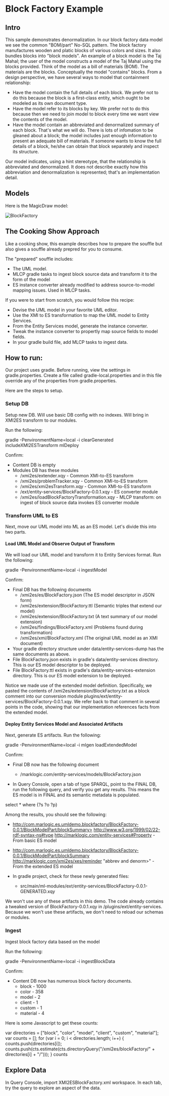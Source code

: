 # Block Factory Example

## Intro
This sample demonstrates denormalization. In our block factory data model we see the common "BOM/part" No-SQL pattern. The block factory manufactures wooden and platic blocks of various colors and sizes. It also bundles blocks into "block models". An example of a block model is the Taj Mahal; the user of the model constructs a model of the Taj Mahal using the blocks provided. Think of the model as a bill of materials (BOM). The materials are the blocks. Conceptually the model "contains" blocks. From a design perspective, we have several ways to model that containment relationship:

- Have the model contain the full details of each block. We prefer not to do this because the block is a first-class entity, which ought to be modeled as its own document type.
- Have the model refer to its blocks by key. We prefer not to do this because then we need to join model to block every time we want
view the contents of the model. 
- Have the model contain an abbreviated and denormalized summary of each block. That's what we will do. There is lots of infomation to be gleaned about a block; the model includes just enough information to present an adequate bill of materials. If someone wants to know the full details of a block, he/she can obtain that block separately and inspect its structure.

Our model indicates, using a hint stereotype, that the relationship is abbreviated and denormalized. It does not describe exactly how this abbreviation and denormalization is represented; that's an implementation detail. 

## Models
Here is the MagicDraw model:

![BlockFactory](../umlModels/BlockFactory.png)

## The Cooking Show Approach

Like a cooking show, this example describes how to prepare the souffle but also gives a souffle already prepred for you to consume. 

The "prepared" souffle includes:
- The UML model.
- MLCP gradle tasks to ingest block source data and transform it to the form of the model
- ES instance converter already modified to address source-to-model mapping issues. Used in MLCP tasks.

If you were to start from scratch, you would follow this recipe:
- Devise the UML model in your favorite UML editor.
- Use the XMI to ES transformation to map the UML model to Entity Services. 
- From the Entity Services model, generate the instance converter.
- Tweak the instance converter to propertly map source fields to model fields. 
- In your gradle build file, add MLCP tasks to ingest data. 

## How to run:

Our project uses gradle. Before running, view the settings in gradle.properties. Create a file called gradle-local.properties and in this file override any of the properties from gradle.properties.

Here are the steps to setup.

### Setup DB
Setup new DB. Will use basic DB config with no indexes. Will bring in XMI2ES transform to our modules.

Run the following:

gradle -PenvironmentName=local -i clearGenerated includeXMI2ESTransform mlDeploy

Confirm:
- Content DB is empty
- Modules DB has these modules
  * /xmi2es/extender.xqy  - Common XMI-to-ES transform
  * /xmi2es/problemTracker.xqy - Common XMI-to-ES transform
  * /xmi2es/xmi2esTransform.xqy - Common XMI-to-ES transform
  * /ext/entity-services/BlockFactory-0.0.1.xqy - ES converter module
  * /xmi2es/loadBlockFactoryTransformation.xqy - MLCP transform: on ingest of block source data invokes ES converter module

### Transform UML to ES
Next, move our UML model into ML as an ES model. Let's divide this into two parts.

#### Load UML Model and Observe Output of Transform

We will load our UML model and transform it to Entity Services format. Run the following:

gradle -PenvironmentName=local -i ingestModel

Confirm:
- Final DB has the following documents
  * /xmi2es/es/BlockFactory.json (The ES model descriptor in JSON form)
  * /xmi2es/extension/BlockFactory.ttl (Semantic triples that extend our model)
  * /xmi2es/extension/BlockFactory.txt (A text summary of our model extension)
  * /xmi2es/findings/BlockFactory.xml (Problems found during transformation)
  * /xmi2es/xmi/BlockFactory.xml (The original UML model as an XMI document)
- Your gradle directory structure under data/entity-services-dump has the same documents as above.
- File BlockFactory.json exists in gradle's data/entity-services directory. This is our ES model descriptor to be deployed.
- File BlockFactory.ttl exists in gradle's data/entity-services-extension directory. This is our ES model extension to be deployed.

Notice we made use of the extended model definition. Specifically, we pasted the contents of /xmi2es/extension/BlockFactory.txt as a block comment into our conversion module plugins/ext/entity-services/BlockFactory-0.0.1.xqy. We refer back to that comment in several points in the code, showing that our implementation references facts from the extended model.

#### Deploy Entity Services Model and Associated Artifacts

Next, generate ES artifacts. Run the following:

gradle -PenvironmentName=local -i mlgen loadExtendedModel

Confirm:
- Final DB now has the following document
  * /marklogic.com/entity-services/models/BlockFactory.json

- In Query Console, open a tab of type SPARQL, point to the FINAL DB, run the following query, and verify you get any results. This means the ES model is in FINAL and its semantic metadata is populated.

select * where {?s ?o ?p}

Among the results, you should see the following:
- http://com.marlogic.es.umldemo.blockfactory/BlockFactory-0.0.1/BlockModelPart/blockSummary> <http://www.w3.org/1999/02/22-rdf-syntax-ns#type> <http://marklogic.com/entity-services#Property> - From basic ES model
- <http://com.marlogic.es.umldemo.blockfactory/BlockFactory-0.0.1/BlockModelPart/blockSummary>  <http://marklogic.com/xmi2es/xes/reminder>  "abbrev and denorm>" - From the extended ES model

- In gradle project, check for these newly generated files:
  * src/main/ml-modules/ext/entity-services/BlockFactory-0.0.1-GENERATED.xqy

We won't use any of these artifacts in this demo. The code already contains a tweaked version of BlockFactory-0.0.1.xqy in /plugins/ext/entity-services. Because we won't use these artifacts, we don't need to reload our schemas or modules.

### Ingest
Ingest block factory data based on the model

Run the following:

gradle -PenvironmentName=local -i ingestBlockData

Confirm:
- Content DB now has numerous block factory documents. 
  * block - 1000 
  * color - 358 
  * model - 2 
  * client - 1 
  * custom - 1 
  * material - 4

Here is some Javascript to get these counts:

var directories = ["block", "color", "model", "client", "custom", "material"];
var counts = [];
for (var i = 0; i < directories.length; i++) {
  counts.push(directories[i]);
  counts.push(cts.estimate(cts.directoryQuery("/xmi2es/blockFactory/" + directories[i] + "/")));
}
counts

## Explore Data
In Query Console, import XMI2ESBlockFactory.xml workspace. In each tab, try the query to explore an aspect of the data.

